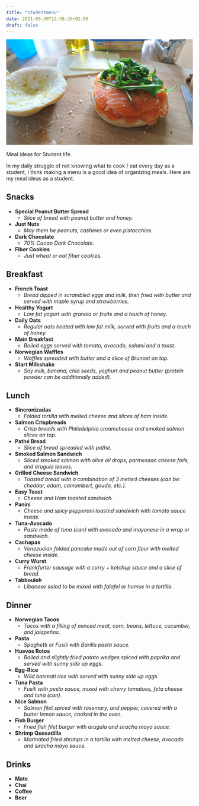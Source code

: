 ```yaml
---
title: "Studentmenu"
date: 2021-09-30T12:58:36+02:00
draft: false
---
```


![menu](/pics/menustudent.JPG)

Meal ideas for Student life.

In  my daily struggle of not knowing what to cook / eat every day as a student, I think making a menu is a good idea of organizing meals.
Here are my meal ideas as a student.

## Snacks

- __Special Peanut Butter Spread__
    - *Slice of bread with peanut butter and honey.*
- __Just Nuts__
    - *May them be peanuts, cashews or even pistacchios.*
- __Dark Chocolate__
    - *70% Cacao Dark Chocolate.*
- __Fiber Cookies__
    - *Just wheat or oat fiber cookies.*

## Breakfast

- __French Toast__
    - *Bread dipped in scrambled eggs and milk, then fried with butter and served with maple syrup and strawberries.*
- __Healthy Yogurt__
    - *Low fat yogurt with granola or fruits and a touch of honey.*
- __Daily Oats__
    - *Regular oats heated with low fat milk, served with fruits and a touch of honey.*
- __Main Breakfast__
    - *Boiled eggs served with tomato, avocado, salami and a toast.*
- __Norwegian Waffles__
    - *Waffles spreaded with butter and a slice of Brunost on top.*
- __Start Milkshake__
    - *Soy milk, banana, chia seeds, yoghurt and peanut butter (protein powder can be additionally added).*

## Lunch

- __Sincronizadas__
    - *Folded tortilla with melted cheese and slices of ham inside.*
- __Salmon Crispbreads__
    - *Crisp breads with Philadelphia creamcheese and smoked salmon slices on top.*
- __Pathé Bread__
    - *Slice of bread spreaded with pathé.*
- __Smoked Salmon Sandwich__
    - *Sliced smoked salmon with olive oil drops, parmessan cheese foils, and arugula leaves.*
- __Grilled Cheese Sandwich__
    - *Toasted bread with a combination of 3 melted cheeses (can be: cheddar, edam, camambert, gouda, etc.).*
- __Easy Toast__
    - *Cheese and Ham toasted sandwich.*
- __Panini__
    - *Cheese and spicy pepperoni toasted sandwich with tomato sauce inside.*
- __Tuna-Avocado__
    - *Paste made of tuna (can) with avocado and mayonese in a wrap or sandwich.*
- __Cachapas__
    - *Venezuelan folded pancake made out of corn flour with melted cheese inside.*
- __Curry Wurst__
    - *Frankfurter sausage with a curry + ketchup sauce and a slice of bread.*
- __Tabbouleh__
    - *Libanese salad to be mixed with falafel or humus in a tortilla.*

## Dinner

- __Norwegian Tacos__
    - *Tacos with a filling of minced meat, corn, beans, lettuce, cucumber, and jalapeños.*
- __Pasta__
    - *Spaghetti or Fusili with Barilla pasta sauce.*
- __Huevos Rotos__
    - *Boiled and slightly fried potato wedges spiced with paprika and served with sunny side up eggs.*
- __Egg-Rice__
    - *Wild basmati rice with served with sunny side up eggs.*
- __Tuna Pasta__
    - *Fusili with pesto sauce, mixed with cherry tomatoes, feta cheese and tuna (can).*
- __Nice Salmon__
    - *Salmon filet spiced with rosemary, and pepper, covered with a butter lemon sauce, cooked in the oven.*
- __Fish Burger__
    - *Fried fish filet burger with arugula and siracha mayo sauce.*
- __Shrimp Quesadilla__
    - *Marinated fried shrimps in a tortilla with melted cheese, avocado and siracha mayo sauce.*

## Drinks

- __Mate__
- __Chai__
- __Coffee__
- __Beer__